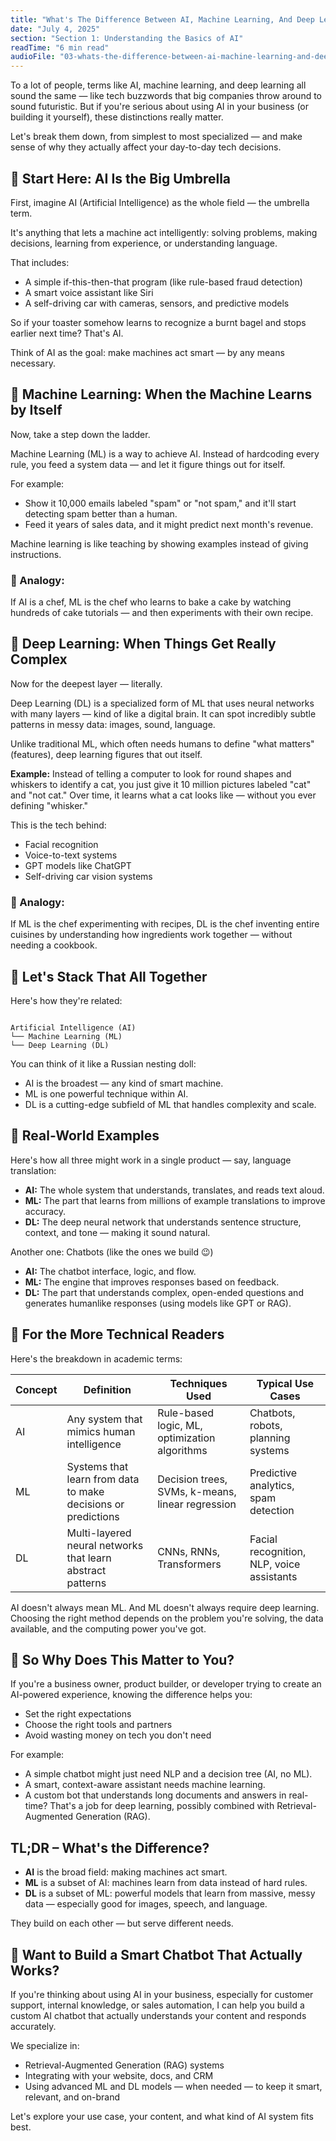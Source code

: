 ```yaml
---
title: "What's The Difference Between AI, Machine Learning, And Deep Learning?"
date: "July 4, 2025"
section: "Section 1: Understanding the Basics of AI"
readTime: "6 min read"
audioFile: "03-whats-the-difference-between-ai-machine-learning-and-deep-learning.wav"
---
```


To a lot of people, terms like AI, machine learning, and deep learning all sound the same — like tech buzzwords that big companies throw around to sound futuristic. But if you're serious about using AI in your business (or building it yourself), these distinctions really matter.

Let's break them down, from simplest to most specialized — and make sense of why they actually affect your day-to-day tech decisions.

## 🧠 Start Here: AI Is the Big Umbrella

First, imagine AI (Artificial Intelligence) as the whole field — the umbrella term.

It's anything that lets a machine act intelligently: solving problems, making decisions, learning from experience, or understanding language.

That includes:
- A simple if-this-then-that program (like rule-based fraud detection)
- A smart voice assistant like Siri
- A self-driving car with cameras, sensors, and predictive models

So if your toaster somehow learns to recognize a burnt bagel and stops earlier next time? That's AI.

Think of AI as the goal: make machines act smart — by any means necessary.

## 🤖 Machine Learning: When the Machine Learns by Itself

Now, take a step down the ladder.

Machine Learning (ML) is a way to achieve AI. Instead of hardcoding every rule, you feed a system data — and let it figure things out for itself.

For example:
- Show it 10,000 emails labeled "spam" or "not spam," and it'll start detecting spam better than a human.
- Feed it years of sales data, and it might predict next month's revenue.

Machine learning is like teaching by showing examples instead of giving instructions.

### 🧁 Analogy: 
If AI is a chef, ML is the chef who learns to bake a cake by watching hundreds of cake tutorials — and then experiments with their own recipe.

## 🧠 Deep Learning: When Things Get Really Complex

Now for the deepest layer — literally.

Deep Learning (DL) is a specialized form of ML that uses neural networks with many layers — kind of like a digital brain. It can spot incredibly subtle patterns in messy data: images, sound, language.

Unlike traditional ML, which often needs humans to define "what matters" (features), deep learning figures that out itself.

**Example:** Instead of telling a computer to look for round shapes and whiskers to identify a cat, you just give it 10 million pictures labeled "cat" and "not cat." Over time, it learns what a cat looks like — without you ever defining "whisker."

This is the tech behind:
- Facial recognition
- Voice-to-text systems
- GPT models like ChatGPT
- Self-driving car vision systems

### 🍳 Analogy: 
If ML is the chef experimenting with recipes, DL is the chef inventing entire cuisines by understanding how ingredients work together — without needing a cookbook.

## 🔁 Let's Stack That All Together

Here's how they're related:

```

Artificial Intelligence (AI)
└── Machine Learning (ML)
└── Deep Learning (DL)

```

You can think of it like a Russian nesting doll:
- AI is the broadest — any kind of smart machine.
- ML is one powerful technique within AI.
- DL is a cutting-edge subfield of ML that handles complexity and scale.

## 💬 Real-World Examples

Here's how all three might work in a single product — say, language translation:
- **AI:** The whole system that understands, translates, and reads text aloud.
- **ML:** The part that learns from millions of example translations to improve accuracy.
- **DL:** The deep neural network that understands sentence structure, context, and tone — making it sound natural.

Another one: Chatbots (like the ones we build 😉)
- **AI:** The chatbot interface, logic, and flow.
- **ML:** The engine that improves responses based on feedback.
- **DL:** The part that understands complex, open-ended questions and generates humanlike responses (using models like GPT or RAG).

## 🧠 For the More Technical Readers

Here's the breakdown in academic terms:

| Concept    | Definition                                       | Techniques Used                                  | Typical Use Cases                        |
|------------|--------------------------------------------------|--------------------------------------------------|------------------------------------------|
| AI         | Any system that mimics human intelligence       | Rule-based logic, ML, optimization algorithms    | Chatbots, robots, planning systems       |
| ML         | Systems that learn from data to make decisions or predictions | Decision trees, SVMs, k-means, linear regression | Predictive analytics, spam detection    |
| DL         | Multi-layered neural networks that learn abstract patterns | CNNs, RNNs, Transformers                        | Facial recognition, NLP, voice assistants|

AI doesn't always mean ML. And ML doesn't always require deep learning. Choosing the right method depends on the problem you're solving, the data available, and the computing power you've got.

## 🤔 So Why Does This Matter to You?

If you're a business owner, product builder, or developer trying to create an AI-powered experience, knowing the difference helps you:
- Set the right expectations
- Choose the right tools and partners
- Avoid wasting money on tech you don't need

For example:
- A simple chatbot might just need NLP and a decision tree (AI, no ML).
- A smart, context-aware assistant needs machine learning.
- A custom bot that understands long documents and answers in real-time? That's a job for deep learning, possibly combined with Retrieval-Augmented Generation (RAG).

## TL;DR – What's the Difference?

- **AI** is the broad field: making machines act smart.
- **ML** is a subset of AI: machines learn from data instead of hard rules.
- **DL** is a subset of ML: powerful models that learn from massive, messy data — especially good for images, speech, and language.

They build on each other — but serve different needs.

## 🚀 Want to Build a Smart Chatbot That Actually Works?

If you're thinking about using AI in your business, especially for customer support, internal knowledge, or sales automation, I can help you build a custom AI chatbot that actually understands your content and responds accurately.

We specialize in:
- Retrieval-Augmented Generation (RAG) systems
- Integrating with your website, docs, and CRM
- Using advanced ML and DL models — when needed — to keep it smart, relevant, and on-brand

Let's explore your use case, your content, and what kind of AI system fits best.